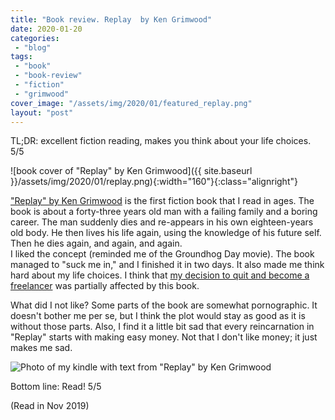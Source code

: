 ```yaml
---
title: "Book review. Replay  by Ken Grimwood"
date: 2020-01-20
categories: 
 - "blog"
tags: 
 - "book"
 - "book-review"
 - "fiction"
 - "grimwood"
cover_image: "/assets/img/2020/01/featured_replay.png"
layout: "post"
---
```


TL;DR: excellent fiction reading, makes you think about your life choices. 5/5

![book cover of "Replay" by Ken Grimwood]({{ site.baseurl }}/assets/img/2020/01/replay.png){:width="160"}{:class="alignright"}

["Replay" by Ken Grimwood](https://www.amazon.com/Replay-Ken-Grimwood-ebook/dp/B07GXRFNVF/ref=tmm_kin_swatch_0?_encoding=UTF8&qid=&sr=) is the first fiction book that I read in ages. The book is about a forty-three years old man with a failing family and a boring career. The man suddenly dies and re-appears in his own eighteen-years old body. He then lives his life again, using the knowledge of his future self. Then he dies again, and again, and again.  
I liked the concept (reminded me of the Groundhog Day movie). The book managed to "suck me in," and I finished it in two days. It also made me think hard about my life choices. I think that [my decision to quit and become a freelancer](https://gorelik.net/2020/01/13/how-i-got-a-dream-job-in-a-distributed-company-and-why-i-am-leaving-it/) was partially affected by this book.

What did I not like? Some parts of the book are somewhat pornographic. It doesn't bother me per se, but I think the plot would stay as good as it is without those parts. Also, I find it a little bit sad that every reincarnation in "Replay" starts with making easy money. Not that I don't like money; it just makes me sad.

![Photo of my kindle with text from "Replay" by Ken Grimwood](https://keep.google.com/u/0/media/v2/1uy2VyloGQyMnFN4yuHNwX8nrekDHb0RK1i3n-Ebqn_QouljdRB6pbJS9WyI4ET7xsWQw/1wnZnk6dY7nsR61XY512rZ4Pytqhem9j_f4J1bD4DJFEjpj-2l6RdVImuQCm5OcVcL1Z7?accept=image/gif,image/jpeg,image/jpg,image/png,image/webp,audio/aac&sz=4000)

Bottom line: Read! 5/5

(Read in Nov 2019)

